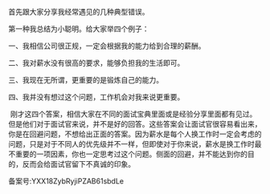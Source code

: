 首先跟大家分享我经常遇见的几种典型错误。

第一种我总结为小聪明。给大家举四个例子：

一、我相信公司很正规，一定会根据我的能力给到合理的薪酬。

二、我对薪水没有很高的要求，能够负担我的生活即可。

三、我现在无所谓，更重要的是锻炼自己的能力。

四、我并没有想过这个问题，工作机会对我来说更重要。

 刚才这四个答案，相信大家在不同的面试宝典里面或是经验分享里面都有见过。但是他们对于面试官来说，并不是好的回答。这些答案会让面试官很容易看出来，你是在回避问题，不想给出正面的答案。因为薪水是每个人换工作时一定会考虑的问题，只是对于不同人的优先级并不一样，但即使对于你来说，薪水是换工作时最不重要的一项因素，你也一定思考过这个问题。侧面的回避，并不能达到你的目的，反而会给面试官留下不真诚的印象。

备案号:YXX18ZybRyjiPZAB61sbdLe